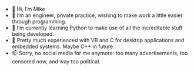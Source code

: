 - 👋 Hi, I’m Mike
- 👀 I’m an engineer, private practice, wishing to make work a little easier through programming.
- 🌱 I’m currently learning Python to make use of all the increditable stuff being developed.
- 💞️ Pretty much experienced with VB and C for desktop applications and embedded systems. Maybe C++ in future.
- 📫 Sorry, no social media for me anymore: too many advertisements, too censored now, and way too political. 

<!---
jms7805/jms7805 is a ✨ special ✨ repository because its `README.md` (this file) appears on your GitHub profile.
You can click the Preview link to take a look at your changes.
--->
